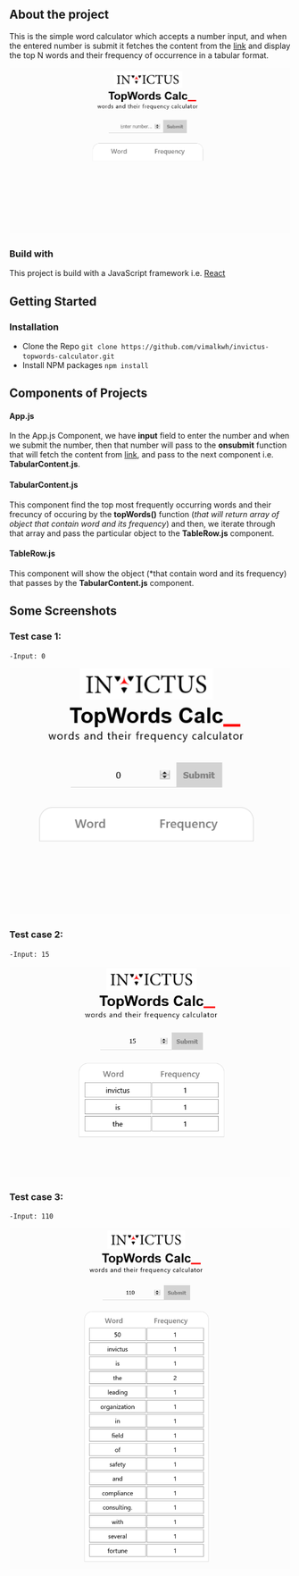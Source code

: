 ## About the project
 This is the simple word calculator which accepts a number input, and when the entered number is submit it fetches the content from the [link](https://raw.githubusercontent.com/invictustech/test/main/README.md) and display the top N words and their frequency of occurrence in a tabular format.
 
 ![topwords-calculator](https://github.com/vimalkwh/invictus-topwords-calculator/blob/main/images/1.png)
 
 
 ### Build with
 This project is build with a JavaScript framework i.e. [React](https://reactjs.org/)
 
 ## Getting Started
 ### Installation
  - Clone the Repo
    `git clone https://github.com/vimalkwh/invictus-topwords-calculator.git`
  - Install NPM packages
    `npm install`
   
## Components of Projects
#### App.js
In the App.js Component, we have **input** field to enter the number and when we submit the number, then that number will pass to the  **onsubmit**  function that will fetch the content from [link](https://raw.githubusercontent.com/invictustech/test/main/README.md), and pass to the next component i.e. ****TabularContent.js****.

#### TabularContent.js
This component find the top most frequently occurring words and their frecuncy of occuring by the **topWords()** function (*that will return array of object that contain word and its frequency*) and then, we iterate through that array and pass the particular object to the ****TableRow.js**** component.

#### TableRow.js
This component will show the object (*that contain word and its frequency) that passes by the ****TabularContent.js**** component.

## Some Screenshots
### Test case 1:
    -Input: 0
   ![test case 0](https://github.com/vimalkwh/invictus-topwords-calculator/blob/main/images/4.png)
   
### Test case 2:   
    -Input: 15
   ![test case 0](https://github.com/vimalkwh/invictus-topwords-calculator/blob/main/images/2.png)
   
### Test case 3:   
    -Input: 110
   ![test case 0](https://github.com/vimalkwh/invictus-topwords-calculator/blob/main/images/3.png)
